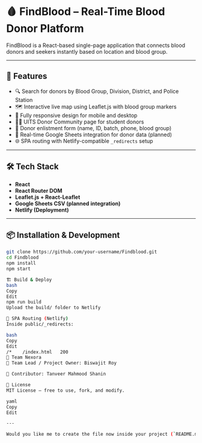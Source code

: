 # 🩸 FindBlood – Real-Time Blood Donor Platform

FindBlood is a React-based single-page application that connects blood donors and seekers instantly based on location and blood group.

---

## 🚀 Features

- 🔍 Search for donors by Blood Group, Division, District, and Police Station
- 🗺️ Interactive live map using Leaflet.js with blood group markers
- 📱 Fully responsive design for mobile and desktop
- 🧑‍🎓 UITS Donor Community page for student donors
- 📝 Donor enlistment form (name, ID, batch, phone, blood group)
- 📡 Real-time Google Sheets integration for donor data (planned)
- 🌐 SPA routing with Netlify-compatible `_redirects` setup

---

## 🛠 Tech Stack

- **React**
- **React Router DOM**
- **Leaflet.js + React-Leaflet**
- **Google Sheets CSV (planned integration)**
- **Netlify (Deployment)**

---

## 📦 Installation & Development

```bash
git clone https://github.com/your-username/Findblood.git
cd Findblood
npm install
npm start

🏗️ Build & Deploy
bash
Copy
Edit
npm run build
Upload the build/ folder to Netlify

🔁 SPA Routing (Netlify)
Inside public/_redirects:

bash
Copy
Edit
/*    /index.html   200
👥 Team Nexora
👑 Team Lead / Project Owner: Biswajit Roy

🤝 Contributor: Tanveer Mahmood Shanin

📄 License
MIT License – free to use, fork, and modify.

yaml
Copy
Edit

---

Would you like me to create the file now inside your project (`README.md`) and push it to Git?